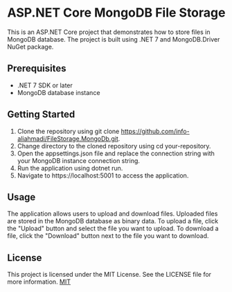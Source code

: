 # ASP.NET Core MongoDB File Storage

This is an ASP.NET Core project that demonstrates how to store files in MongoDB database. The project is built using .NET 7 and MongoDB.Driver NuGet package.

## Prerequisites
- .NET 7 SDK or later
- MongoDB database instance
## Getting Started
1. Clone the repository using git clone https://github.com/info-aliahmadi/FileStorage.MongoDb.git.
2. Change directory to the cloned repository using cd your-repository.
3. Open the appsettings.json file and replace the connection string with your MongoDB instance connection string.
4. Run the application using dotnet run.
5. Navigate to https://localhost:5001 to access the application.

## Usage

The application allows users to upload and download files. Uploaded files are stored in the MongoDB database as binary data. To upload a file, click the "Upload" button and select the file you want to upload. To download a file, click the "Download" button next to the file you want to download.

## License
This project is licensed under the MIT License. See the LICENSE file for more information.
[MIT](https://choosealicense.com/licenses/mit/)

